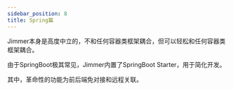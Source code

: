 ```yaml
---
sidebar_position: 8
title: Spring篇
---
```


Jimmer本身是高度中立的，不和任何容器类框架耦合，但可以轻松和任何容器类框架耦合。

由于SpringBoot极其常见，Jimmer内置了SpringBoot Starter，用于简化开发。

其中，革命性的功能为前后端免对接和远程关联。
